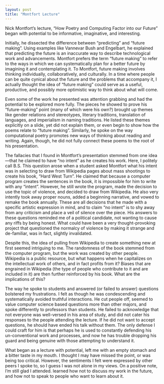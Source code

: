 ```yaml
---
layout: post
title: "Montfort Lecture"
---
```


Nick Montfort’s lecture, “How Poetry and Computing Factor into our Future” began with potential to be informative, imaginative, and interesting. 

Initially, he dissected the difference between “predicting” and “future making”. Using examples like Vannevar Bush and Engelbart, he explained that predicting the future is an inaccurate way to describe technological work and advancements. Montfort prefers the term “future making” to refer to the ways in which we can systematically plan for a better future by imagining it and contemplating it. To Montfort, future making involves thinking individually, collaboratively, and culturally. In a time where people can be quite cynical about the future and the problems that accompany it, I actually thought the idea of “future making” could serve as a useful, productive, and possibly more optimistic way to think about what will come. 

Even some of the work he presented was attention grabbing and had the potential to be explored more fully. The pieces he showed to prove his “future-making” point (many of which were his own?) brought up themes like gender relations and stereotypes, literary traditions, translation of languages, and imperialism in naming traditions. He listed these themes explicitly on a slide, yet did not explain them, or even begin to show how the poems relate to “future making”.  Similarly, he spoke on the way computational poetry promotes new ways of thinking about reading and writing. Again, though, he did not fully connect these poems to the root of his presentation. 

The fallacies that I found in Montfort’s presentation stemmed from one idea—that he claimed to have “no intent” as he creates his work. Here, I politely call B.S. This question arose when a student asked Montfort what his intent was in selecting to draw from Wikipedia pages about mass shootings to create his book, “Hard West Turn”. He claimed that because a computer program creates the sentences in the book, it is impossible for him to write with any “intent”. However, he still wrote the program, made the decision to use the topic of violence, and decided to draw from Wikipedia. He also very intently took away proper nouns, added a beginning narrative, and vowed to remake the book annually. These are all decisions that he made with a specific artistic expression in mind, and to claim “no intent” is to shy away from any criticism and place a veil of silence over the piece. His answers to these questions reminded me of a political candidate, not wanting to cause any riffs by being honest. What could have been a very thought-provoking project that questioned the normalcy of violence by making it strange and de-familiar, was in fact, slightly invalidated. 

Despite this, the idea of pulling from Wikipedia to create something new at first seemed intriguing to me. The randomness of the book stemmed from the computer program, but the work was created by other people. Wikipedia is a public resource, but what happens when he capitalizes on the intellectual work of others, and in fact profits from it? Biases that are engrained in Wikipedia (the type of people who contribute to it and are included in it) are then further reinforced by his book. What are the implications of this? 

The way he spoke to students and answered (or failed to answer) questions bolstered my frustrations. I felt as though he was condescending and systematically avoided truthful interactions. He cut people off, seemed to value computer science based questions more than other majors, and spoke differently to professors than students. He failed to acknowledge that not everyone was well-versed in his area of study, and did not cater his responses to the people attending the lecture. If he did not want to accept questions, he should have ended his talk without them. The only defense I could craft for him is that perhaps he is used to constantly defending his un-conventional work and processes, and now he has trouble dropping his guard and being genuine with those attempting to understand it. 

What began as a lecture with potential, left me with an empty stomach and a bitter taste in my mouth. I thought I may have missed the point, or was being too critical. However, the sentiments I felt were expressed by other peers I spoke to, so I guess I was not alone in my views. On a positive note, I’m still glad I attended. learned how not to discuss my work in the future, and how not to speak to people who want to learn about it.
